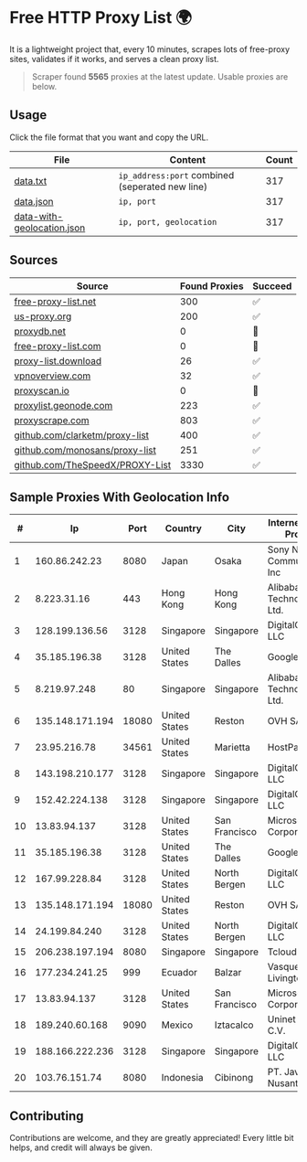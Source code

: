 
# Free HTTP Proxy List 🌍

It is a lightweight project that, every 10 minutes, scrapes lots of free-proxy sites, validates if it works, and serves a clean proxy list.


> Scraper found **5565** proxies at the latest update. Usable proxies are below.

## Usage

Click the file format that you want and copy the URL.


|File|Content|Count|
|----|-------|-----|
|[data.txt](https://raw.githubusercontent.com/themiralay/Proxy-List-World/master/data.txt)|`ip_address:port` combined (seperated new line)|317|
|[data.json](https://raw.githubusercontent.com/themiralay/Proxy-List-World/master/data.json)|`ip, port`|317|
|[data-with-geolocation.json](https://raw.githubusercontent.com/themiralay/Proxy-List-World/master/data-with-geolocation.json)|`ip, port, geolocation`|317|

## Sources

|Source|Found Proxies|Succeed|
|------|-------------|-------|
|[free-proxy-list.net](https://free-proxy-list.net)|300|✅|
|[us-proxy.org](https://www.us-proxy.org)|200|✅|
|[proxydb.net](http://proxydb.net)|0|🚫|
|[free-proxy-list.com](https://free-proxy-list.com/?page=&port=&type%5B%5D=http&type%5B%5D=https&up_time=0&search=Search)|0|🚫|
|[proxy-list.download](https://www.proxy-list.download/HTTP)|26|✅|
|[vpnoverview.com](https://vpnoverview.com/privacy/anonymous-browsing/free-proxy-servers)|32|✅|
|[proxyscan.io](https://www.proxyscan.io)|0|🚫|
|[proxylist.geonode.com](https://proxylist.geonode.com/api/proxy-list?limit=300&page=1&sort_by=lastChecked&sort_type=desc&protocols=http,https)|223|✅|
|[proxyscrape.com](https://api.proxyscrape.com/v2/?request=displayproxies&protocol=http&timeout=10000&country=all&ssl=all&anonymity=all)|803|✅|
|[github.com/clarketm/proxy-list](https://raw.githubusercontent.com/clarketm/proxy-list/master/proxy-list-raw.txt)|400|✅|
|[github.com/monosans/proxy-list](https://raw.githubusercontent.com/monosans/proxy-list/main/proxies/http.txt)|251|✅|
|[github.com/TheSpeedX/PROXY-List](https://raw.githubusercontent.com/TheSpeedX/PROXY-List/master/http.txt)|3330|✅|


## Sample Proxies With Geolocation Info

|#|Ip|Port|Country|City|Internet Service Provider|
|-|--|----|-------|----|-------------------------|
|1|160.86.242.23|8080|Japan|Osaka|Sony Network Communications Inc|
|2|8.223.31.16|443|Hong Kong|Hong Kong|Alibaba (US) Technology Co., Ltd.|
|3|128.199.136.56|3128|Singapore|Singapore|DigitalOcean, LLC|
|4|35.185.196.38|3128|United States|The Dalles|Google LLC|
|5|8.219.97.248|80|Singapore|Singapore|Alibaba (US) Technology Co., Ltd.|
|6|135.148.171.194|18080|United States|Reston|OVH SAS|
|7|23.95.216.78|34561|United States|Marietta|HostPapa|
|8|143.198.210.177|3128|Singapore|Singapore|DigitalOcean, LLC|
|9|152.42.224.138|3128|Singapore|Singapore|DigitalOcean, LLC|
|10|13.83.94.137|3128|United States|San Francisco|Microsoft Corporation|
|11|35.185.196.38|3128|United States|The Dalles|Google LLC|
|12|167.99.228.84|3128|United States|North Bergen|DigitalOcean, LLC|
|13|135.148.171.194|18080|United States|Reston|OVH SAS|
|14|24.199.84.240|3128|United States|North Bergen|DigitalOcean, LLC|
|15|206.238.197.194|8080|Singapore|Singapore|Tcloudnet|
|16|177.234.241.25|999|Ecuador|Balzar|Vasquez Burgos Livington|
|17|13.83.94.137|3128|United States|San Francisco|Microsoft Corporation|
|18|189.240.60.168|9090|Mexico|Iztacalco|Uninet S.A. de C.V.|
|19|188.166.222.236|3128|Singapore|Singapore|DigitalOcean, LLC|
|20|103.76.151.74|8080|Indonesia|Cibinong|PT. Java Digital Nusantara|



## Contributing

Contributions are welcome, and they are greatly appreciated! Every
little bit helps, and credit will always be given.

